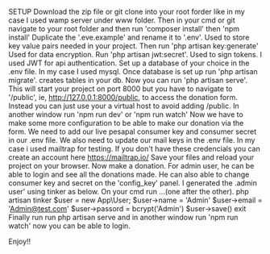 SETUP
Download the zip file or git clone into your root forder like in my case I used wamp server under www folder.
Then in your cmd or git navigate to your root folder and then run 'composer install' then 'npm install'
Duplicate the '.eve.example' and rename it to '.env'. Used to store key value pairs needed in your project.
Then run 'php artisan key:generate' Used for data encryption.
Run 'php artisan jwt:secret'. Used to sign tokens. I used JWT for api authentication.
Set up a database of your choice in the .env file. In my case I used mysql.
Once database is set up run 'php artisan migrate'. creates tables in your db.
Now you can run 'php artisan serve'. This will start your project on port 8000 but you have to navigate to '/public', ie, http://127.0.0.1:8000/public, to access the donation form. Instead you can just use your a virtual host to avoid adding /public. In another window run 'npm run dev' or 'npm run watch'
Now we have to make some more configuration to be able to make our donation via the form. We need to add our live pesapal consumer key and consumer secret in our .env file.
We also need to update our mail keys in the .env file. In my case i used mailtrap for testing. If you don't have these credencials you can create an account here https://mailtrap.io/
Save your files and reload your project on your browser. Now make a donation.
For admin user, he can be able to login and see all the donations made. He can also able to change consumer key and secret on the 'config_key' panel. I generated the .admin user' using tinker as below. On your cmd run ...(one after the other).
    php artisan tinker
    $user = new App\User;
    $user->name = 'Admin'
    $user->email = 'Admin@test.com'
    $user->passord = bcrypt('Admin')
    $user->save()
    exit
Finally run run php artisan serve and in another window run 'npm run watch' now you can be able to login.

Enjoy!!







